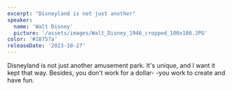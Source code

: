 ```yaml
---
excerpt: "Disneyland is not just another"
speaker:
  name: 'Walt Disney'
  picture: '/assets/images/Walt_Disney_1946_cropped_100x100.JPG'
color: '#18757a'
releaseDate: '2023-10-27'
---
```

Disneyland is not just another amusement park. It's unique, and I want it kept that way. Besides, you don't work for a dollar- -you work to create and have fun.
